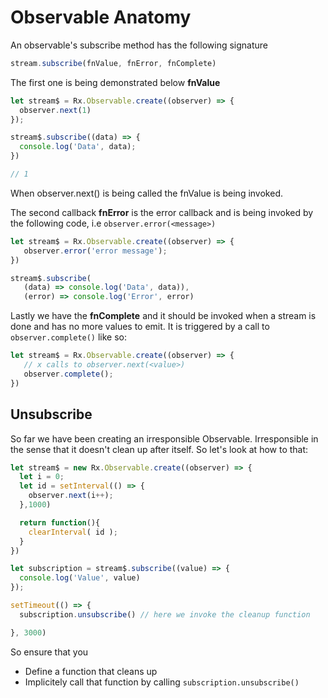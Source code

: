 # Observable Anatomy

An observable's subscribe method has the following signature

```javascript
stream.subscribe(fnValue, fnError, fnComplete)
```

The first one is being demonstrated below **fnValue**

```javascript
let stream$ = Rx.Observable.create((observer) => {
  observer.next(1)
});

stream$.subscribe((data) => {
  console.log('Data', data);
})

// 1
```

When observer.next(<value>) is being called the fnValue is being invoked.

The second callback **fnError** is the error callback and is being invoked by the following code, i.e `observer.error(<message>)`

```javascript
let stream$ = Rx.Observable.create((observer) => {
   observer.error('error message');
})

stream$.subscribe(
   (data) => console.log('Data', data)),
   (error) => console.log('Error', error)
```

Lastly we have the **fnComplete** and it should be invoked when a stream is done and has no more values to emit. It is triggered by a call to `observer.complete()` like so:

```javascript
let stream$ = Rx.Observable.create((observer) => {
   // x calls to observer.next(<value>)
   observer.complete();
})
```

## Unsubscribe

So far we have been creating an irresponsible Observable. Irresponsible in the sense that it doesn't clean up after itself. So let's look at how to that:

```javascript
let stream$ = new Rx.Observable.create((observer) => {
  let i = 0;
  let id = setInterval(() => {
    observer.next(i++);
  },1000)

  return function(){
    clearInterval( id );
  }
})

let subscription = stream$.subscribe((value) => {
  console.log('Value', value)
});

setTimeout(() => {
  subscription.unsubscribe() // here we invoke the cleanup function

}, 3000)
```

So ensure that you
* Define a function that cleans up
* Implicitely call that function by calling `subscription.unsubscribe()`
